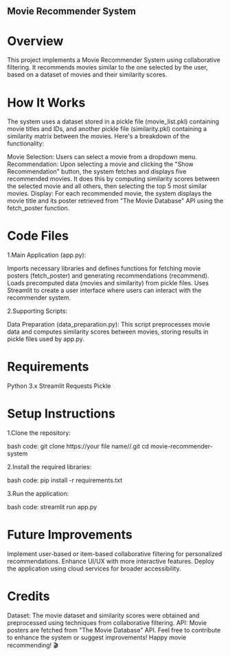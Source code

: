 ## Movie Recommender System

# Overview
This project implements a Movie Recommender System using collaborative filtering. It recommends movies similar to the one selected by the user, based on a dataset of movies and their similarity scores.

# How It Works
The system uses a dataset stored in a pickle file (movie_list.pkl) containing movie titles and IDs, and another pickle file (similarity.pkl) containing a similarity matrix between the movies. Here's a breakdown of the functionality:

Movie Selection: Users can select a movie from a dropdown menu.
Recommendation: Upon selecting a movie and clicking the "Show Recommendation" button, the system fetches and displays five recommended movies. It does this by computing similarity scores between the selected movie and all others, then selecting the top 5 most similar movies.
Display: For each recommended movie, the system displays the movie title and its poster retrieved from "The Movie Database" API using the fetch_poster function.

# Code Files

1.Main Application (app.py):

Imports necessary libraries and defines functions for fetching movie posters (fetch_poster) and generating recommendations (recommend).
Loads precomputed data (movies and similarity) from pickle files.
Uses Streamlit to create a user interface where users can interact with the recommender system.

2.Supporting Scripts:

Data Preparation (data_preparation.py): This script preprocesses movie data and computes similarity scores between movies, storing results in pickle files used by app.py.

# Requirements
Python 3.x
Streamlit
Requests
Pickle

# Setup Instructions

1.Clone the repository:

bash code:
git clone https://your file name//.git
cd movie-recommender-system

2.Install the required libraries:

bash code:
pip install -r requirements.txt

3.Run the application:

bash code:
streamlit run app.py

# Future Improvements
Implement user-based or item-based collaborative filtering for personalized recommendations.
Enhance UI/UX with more interactive features.
Deploy the application using cloud services for broader accessibility.

# Credits
Dataset: The movie dataset and similarity scores were obtained and preprocessed using techniques from collaborative filtering.
API: Movie posters are fetched from "The Movie Database" API.
Feel free to contribute to enhance the system or suggest improvements! Happy movie recommending! 🎬
